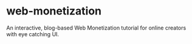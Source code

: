 # web-monetization
An interactive, blog-based Web Monetization tutorial for online creators with eye catching UI.
